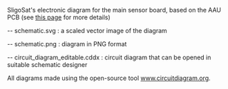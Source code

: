 SligoSat's electronic diagram for the main sensor board, based on the AAU PCB (see <a href="https://www.narom.no/undervisningsressurser/the-cansat-book/introduction-to-cansat/the-cansat-kit/">this page</a> for more details)

 -- schematic.svg : a scaled vector image of the diagram
 
 -- schematic.png : diagram in PNG format
 
 -- circuit_diagram_editable.cddx : circuit diagram that can be opened in suitable schematic designer
 
All diagrams made using the open-source tool www.circuitdiagram.org.
